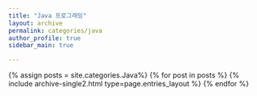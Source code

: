 ```yaml
---
title: "Java 프로그래밍"
layout: archive
permalink: categories/java
author_profile: true
sidebar_main: true

---
```


{% assign posts = site.categories.Java%}
{% for post in posts %} {% include archive-single2.html type=page.entries_layout %} {% endfor %}